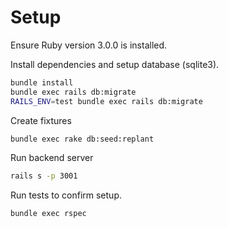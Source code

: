 # Setup

Ensure Ruby version 3.0.0 is installed.

Install dependencies and setup database (sqlite3).

```sh
bundle install
bundle exec rails db:migrate
RAILS_ENV=test bundle exec rails db:migrate
```

Create fixtures
```sh
bundle exec rake db:seed:replant
```

Run backend server
```sh
rails s -p 3001
```

Run tests to confirm setup.

```sh
bundle exec rspec
```
